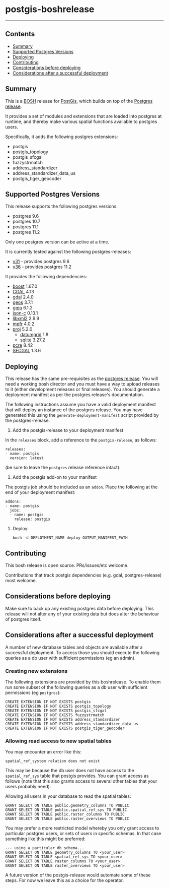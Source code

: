 # postgis-boshrelease
---

## Contents

* [Summary](#summary)
* [Supported Postgres Versions](#supported-postgres-versions)
* [Deploying](#deploying)
* [Contributing](#contributing)
* [Considerations before deploying](#considerations-before-deploying)
* [Considerations after a successful deployment](#considerations-after-a-successful-deployment)

## Summary 

This is a [BOSH](https://www.bosh.io) release for [PostGis](https://postgis.net), which builds on top of the 
[Postgres release](https://github.com/cloudfoundry/postgres-release).

It provides a set of modules and extensions that are loaded into postgres at runtime, and thereby make various
spatial functions available to postgres users.

Specifically, it adds the following postgres extensions:

  - postgis
  - postgis_topology
  - postgis_sfcgal
  - fuzzystrmatch
  - address_standardizer
  - address_standardizer_data_us
  - postgis_tiger_geocoder

## Supported Postgres Versions 

This release supports the following postgres versions:

 * postgres 9.6
 * postgres 10.7
 * postgres 11.1
 * postgres 11.2

Only one postgres version can be active at a time.

It is currently tested against the following postgres-releases:

 * [v31](https://github.com/cloudfoundry/postgres-release/releases/tag/v31) - provides postgres 9.6
 * [v36](https://github.com/cloudfoundry/postgres-release/releases/tag/v36) - provides postgres 11.2

It provides the following dependencies:

 * [boost](https://www.boost.org/) 1.67.0
 * [CGAL](https://www.cgal.org/) 4.13
 * [gdal](https://www.gdal.org/) 2.4.0
 * [geos](https://trac.osgeo.org/geos/) 3.7.1
 * [gmp](https://gmplib.org/) 6.1.2
 * [json-c](http://json-c.github.io/json-c/) 0.13.1
 * [libxml2](http://xmlsoft.org/) 2.9.9
 * [mpfr](https://www.mpfr.org/) 4.0.2
 * [proj](https://proj4.org) 5.2.0
   * [datumgrid](https://github.com/OSGeo/proj-datumgrid) 1.8
   * [sqlite](https://www.sqlite.org) 3.27.2
 * [pcre](https://www.pcre.org/) 8.42
 * [SFCGAL](http://oslandia.github.io/SFCGAL) 1.3.6

## Deploying

This release has the same pre-requisites as the [postgres release](https://github.com/cloudfoundry/postgres-release).
You will need a working bosh director and you must have a way to upload releases to it (either development releases
or final releases). You should generate a deployment manifest as per the postgres release's documentation.

The following instructions assume you have a valid deployment manifest that will deploy an instance of the postgres
release. You may have generated this using the `generate-deployment-manifest` script provided by the postgres-release.

1. Add the postgis-release to your deployment manifest

In the `releases` block, add a reference to the `postgis-release`, as follows:

  ```
  releases:
  - name: postgis
    version: latest
  ```
(be sure to leave the `postgres` release reference intact).

1. Add the postgis add-on to your manifest

The postgis job should be included as an `addon`. Place the following at the end of your deployment manifest:

  ```
  addons:  
  - name: postgis
    jobs:
    - name: postgis
      release: postgis
  ``` 
   
1. Deploy:

   ```
   bosh -d DEPLOYMENT_NAME deploy OUTPUT_MANIFEST_PATH
   ```

## Contributing

This bosh release is open source. PRs/issues/etc welcome.

Contributions that track postgis dependencies (e.g. gdal, postgres-release) most welcome.

## Considerations before deploying

Make sure to back up any existing postgres data before deploying. This release will not alter any of your existing
data but does alter the behaviour of postgres itself.

## Considerations after a successful deployment

A number of new database tables and objects are available after a successful deployment. To access those you should
execute the following queries as a db user with sufficient permissions (eg an admin).

### Creating new extensions

The following extensions are provided by this boshrelease. To enable them run some subset of the following queries
as a db user with sufficient permissions (eg `postgres`):

  ```
  CREATE EXTENSION IF NOT EXISTS postgis
  CREATE EXTENSION IF NOT EXISTS postgis_topology
  CREATE EXTENSION IF NOT EXISTS postgis_sfcgal
  CREATE EXTENSION IF NOT EXISTS fuzzystrmatch
  CREATE EXTENSION IF NOT EXISTS address_standardizer
  CREATE EXTENSION IF NOT EXISTS address_standardizer_data_us
  CREATE EXTENSION IF NOT EXISTS postgis_tiger_geocoder

  ```

### Allowing read access to new spatial tables

You may encounter an error like this:

  ```
  spatial_ref_system relation does not exist
  ```

This may be because the db user does not have access to the `spatial_ref_sys` table that postgis provides. You
can grant access as follows (note that this also grants access to several other tables that your users probably
need).

Allowing all users in your database to read the spatial tables:

  ```
  GRANT SELECT ON TABLE public.geometry_columns TO PUBLIC
  GRANT SELECT ON TABLE public.spatial_ref_sys TO PUBLIC
  GRANT SELECT ON TABLE public.raster_columns TO PUBLIC
  GRANT SELECT ON TABLE public.raster_overviews TO PUBLIC
  ```

You may prefer a more restricted model whereby you only grant access to particular postgres users, or sets of users
in specific schemas. In that case something like this might be preferred:

  ```
  --- using a particular db schema...
  GRANT SELECT ON TABLE geometry_columns TO <your_user>
  GRANT SELECT ON TABLE spatial_ref_sys TO <your_user>
  GRANT SELECT ON TABLE raster_columns TO <your_user>
  GRANT SELECT ON TABLE raster_overviews TO <your_user>
  ```

A future version of the postgis-release would automate some of these steps. For now we leave this as a choice for
the operator.
